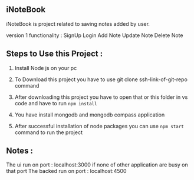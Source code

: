 ## iNoteBook

iNoteBook is project related to saving notes added by user.

version 1 functionality :
SignUp
Login
Add Note
Update Note
Delete Note

## Steps to Use this Project :

1. Install Node js on your pc

2. To Download this project you have to use git clone ssh-link-of-git-repo command

3. After downloading this project you have to open that or this folder in vs code and have to run `npm install`

4. You have install mongodb and mongodb compass application 

5. After successful installation of node packages you can use `npm start` command to run the project

## Notes :
The ui run on port : localhost:3000 if none of other application are busy on that port
The backed run on port : localhost:4500
